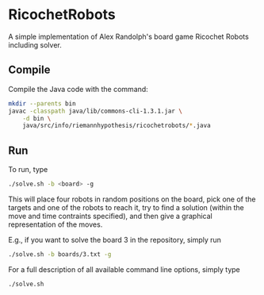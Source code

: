 # RicochetRobots

A simple implementation of Alex Randolph's board game Ricochet Robots including solver.

## Compile

Compile the Java code with the command:

```bash
mkdir --parents bin
javac -classpath java/lib/commons-cli-1.3.1.jar \
    -d bin \
    java/src/info/riemannhypothesis/ricochetrobots/*.java
```

## Run

To run, type

```bash
./solve.sh -b <board> -g
```

This will place four robots in random positions on the board, pick one of the
targets and one of the robots to reach it, try to find a solution (within the
move and time contraints specified), and then give a graphical representation
of the moves.

E.g., if you want to solve the board 3 in the repository, simply run

```bash
./solve.sh -b boards/3.txt -g
```

For a full description of all available command line options, simply type

```bash
./solve.sh
```
